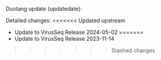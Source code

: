 Duotang update {updatedate}:  

Detailed changes:
<<<<<<< Updated upstream
* Update to VirusSeq Release 2024-05-02 
=======
* Update to VirusSeq Release 2023-11-14 
>>>>>>> Stashed changes

